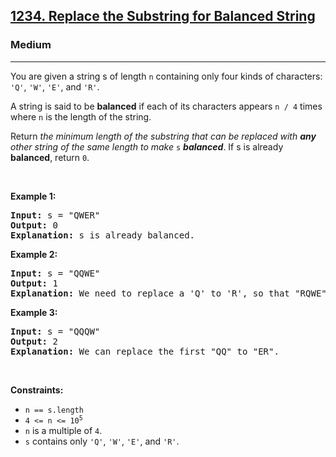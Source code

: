 <h2><a href="https://leetcode.com/problems/replace-the-substring-for-balanced-string/">1234. Replace the Substring for Balanced String</a></h2><h3>Medium</h3><hr><p>You are given a string s of length <code>n</code> containing only four kinds of characters: <code>&#39;Q&#39;</code>, <code>&#39;W&#39;</code>, <code>&#39;E&#39;</code>, and <code>&#39;R&#39;</code>.</p>

<p>A string is said to be <strong>balanced</strong><em> </em>if each of its characters appears <code>n / 4</code> times where <code>n</code> is the length of the string.</p>

<p>Return <em>the minimum length of the substring that can be replaced with <strong>any</strong> other string of the same length to make </em><code>s</code><em> <strong>balanced</strong></em>. If s is already <strong>balanced</strong>, return <code>0</code>.</p>

<p>&nbsp;</p>
<p><strong class="example">Example 1:</strong></p>

<pre>
<strong>Input:</strong> s = &quot;QWER&quot;
<strong>Output:</strong> 0
<strong>Explanation:</strong> s is already balanced.
</pre>

<p><strong class="example">Example 2:</strong></p>

<pre>
<strong>Input:</strong> s = &quot;QQWE&quot;
<strong>Output:</strong> 1
<strong>Explanation:</strong> We need to replace a &#39;Q&#39; to &#39;R&#39;, so that &quot;RQWE&quot; (or &quot;QRWE&quot;) is balanced.
</pre>

<p><strong class="example">Example 3:</strong></p>

<pre>
<strong>Input:</strong> s = &quot;QQQW&quot;
<strong>Output:</strong> 2
<strong>Explanation:</strong> We can replace the first &quot;QQ&quot; to &quot;ER&quot;. 
</pre>

<p>&nbsp;</p>
<p><strong>Constraints:</strong></p>

<ul>
	<li><code>n == s.length</code></li>
	<li><code>4 &lt;= n &lt;= 10<sup>5</sup></code></li>
	<li><code>n</code> is a multiple of <code>4</code>.</li>
	<li><code>s</code> contains only <code>&#39;Q&#39;</code>, <code>&#39;W&#39;</code>, <code>&#39;E&#39;</code>, and <code>&#39;R&#39;</code>.</li>
</ul>

